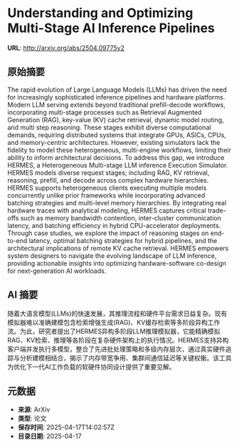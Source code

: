 # Understanding and Optimizing Multi-Stage AI Inference Pipelines

**URL**: http://arxiv.org/abs/2504.09775v2

## 原始摘要

The rapid evolution of Large Language Models (LLMs) has driven the need for
increasingly sophisticated inference pipelines and hardware platforms. Modern
LLM serving extends beyond traditional prefill-decode workflows, incorporating
multi-stage processes such as Retrieval Augmented Generation (RAG), key-value
(KV) cache retrieval, dynamic model routing, and multi step reasoning. These
stages exhibit diverse computational demands, requiring distributed systems
that integrate GPUs, ASICs, CPUs, and memory-centric architectures. However,
existing simulators lack the fidelity to model these heterogeneous,
multi-engine workflows, limiting their ability to inform architectural
decisions.
  To address this gap, we introduce HERMES, a Heterogeneous Multi-stage LLM
inference Execution Simulator. HERMES models diverse request stages; including
RAG, KV retrieval, reasoning, prefill, and decode across complex hardware
hierarchies. HERMES supports heterogeneous clients executing multiple models
concurrently unlike prior frameworks while incorporating advanced batching
strategies and multi-level memory hierarchies. By integrating real hardware
traces with analytical modeling, HERMES captures critical trade-offs such as
memory bandwidth contention, inter-cluster communication latency, and batching
efficiency in hybrid CPU-accelerator deployments. Through case studies, we
explore the impact of reasoning stages on end-to-end latency, optimal batching
strategies for hybrid pipelines, and the architectural implications of remote
KV cache retrieval. HERMES empowers system designers to navigate the evolving
landscape of LLM inference, providing actionable insights into optimizing
hardware-software co-design for next-generation AI workloads.


## AI 摘要

随着大语言模型(LLMs)的快速发展，其推理流程和硬件平台需求日益复杂。现有模拟器难以准确建模包含检索增强生成(RAG)、KV缓存检索等多阶段异构工作流。为此，研究者提出了HERMES异构多阶段LLM推理模拟器，它能精确模拟RAG、KV检索、推理等各阶段在复杂硬件架构上的执行情况。HERMES支持异构客户端并发执行多模型，整合了先进批处理策略和多级内存层次，通过真实硬件追踪与分析建模相结合，揭示了内存带宽争用、集群间通信延迟等关键权衡。该工具为优化下一代AI工作负载的软硬件协同设计提供了重要见解。

## 元数据

- **来源**: ArXiv
- **类型**: 论文
- **保存时间**: 2025-04-17T14:02:57Z
- **目录日期**: 2025-04-17

